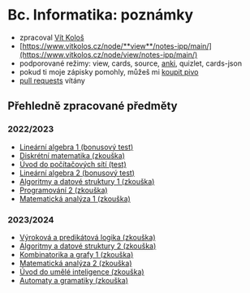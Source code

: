 # Bc. Informatika: poznámky

- zpracoval [Vít Kološ](https://www.vitkolos.cz/)
- [https://www.vitkolos.cz/node/**view**/notes-ipp/main/](https://www.vitkolos.cz/node/view/notes-ipp/main/)
- podporované režimy: view, cards, source, [anki](https://ankiweb.net/shared/info/1087328706), quizlet, cards-json
- pokud ti moje zápisky pomohly, můžeš mi [koupit pivo](https://revolut.me/vitkolos)
- [pull requests](https://github.com/vitkolos/notes-ipp) vítány

## Přehledně zpracované předměty

### 2022/2023

- [Lineární algebra 1 (bonusový test)](semestr1/linearni-algebra1/bonusovy-test.md)
- [Diskrétní matematika (zkouška)](semestr1/diskretni-matematika/zkouska.md)
- [Úvod do počítačových sítí (test)](semestr1/uvod-do-pocitacovych-siti/test.md)
- [Lineární algebra 2 (bonusový test)](semestr2/linearni-algebra2/bonusovy-test.md)
- [Algoritmy a datové struktury 1 (zkouška)](semestr2/algoritmy-datove-struktury1/zkouska.md)
- [Programování 2 (zkouška)](semestr2/programovani2/zkouska.md)
- [Matematická analýza 1 (zkouška)](semestr2/matematicka-analyza1/zkouska.md)

### 2023/2024

- [Výroková a predikátová logika (zkouška)](semestr3/vyrokova-predikatova-logika/zkouska.md)
- [Algoritmy a datové struktury 2 (zkouška)](semestr3/algoritmy-datove-struktury2/zkouska.md)
- [Kombinatorika a grafy 1 (zkouška)](semestr3/kombinatorika-grafy1/zkouska.md)
- [Matematická analýza 2 (zkouška)](semestr3/matematicka-analyza2/zkouska.md)
- [Úvod do umělé inteligence (zkouška)](semestr4/uvod-do-umele-inteligence/zkouska.md)
- [Automaty a gramatiky (zkouška)](semestr4/automaty-gramatiky/zkouska.md)
